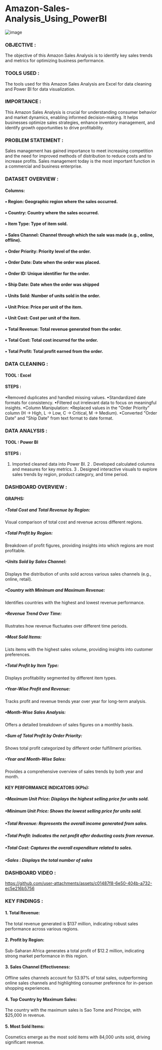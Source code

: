 # Amazon-Sales-Analysis_Using_PowerBI
![image](https://github.com/user-attachments/assets/5f7661b2-ba86-4782-81d0-51dc48035750)


### OBJECTIVE : 
The objective of this Amazon Sales Analysis is to identify key sales
trends and metrics for optimizing business performance.

### TOOLS USED : 
The tools used for this Amazon Sales Analysis are Excel for data
cleaning and Power BI for data visualization.

### IMPORTANCE : 
This Amazon Sales Analysis is crucial for understanding consumer
behavior and market dynamics, enabling informed decision-making. It helps businesses
optimize sales strategies, enhance inventory management, and identify growth
opportunities to drive profitability.

### PROBLEM STATEMENT :
Sales management has gained importance to meet increasing competition and the need for improved methods of distribution to reduce costs and to increase profits. Sales management today is the most important function in a commercial and business enterprise.

### DATASET OVERVIEW :
#### Columns:
#### • Region: Geographic region where the sales occurred.
#### • Country: Country where the sales occurred.
#### • Item Type: Type of item sold.
#### • Sales Channel: Channel through which the sale was made (e.g., online, offline).
#### • Order Priority: Priority level of the order.
#### • Order Date: Date when the order was placed.
#### • Order ID: Unique identifier for the order.
#### • Ship Date: Date when the order was shipped
#### • Units Sold: Number of units sold in the order.
#### • Unit Price: Price per unit of the item.
#### • Unit Cost: Cost per unit of the item.
#### • Total Revenue: Total revenue generated from the order.
#### • Total Cost: Total cost incurred for the order.
#### • Total Profit: Total profit earned from the order.

### DATA CLEANING :
#### TOOL : Excel
#### STEPS : 
•Removed duplicates and handled missing values.
•Standardized date formats for consistency.
•Filtered out irrelevant data to focus on meaningful insights.
•Column Manipulation:
•Replaced values in the "Order Priority" column (H -> High, L -> Low, C -> Critical, M ->
Medium).
•Converted "Order Date" and "Ship Date" from text format to date format.

### DATA ANALYSIS :
#### TOOL : Power BI
#### STEPS : 
1. Imported cleaned data into Power BI.
2 . Developed calculated columns and measures for key metrics.
3 . Designed interactive visuals to explore sales trends by region, product category, and time period.

### DASHBOARD OVERVIEW :
#### GRAPHS:
##### •Total Cost and Total Revenue by Region: 
Visual comparison of total cost and revenue across different regions.
##### •Total Profit by Region:
Breakdown of profit figures, providing insights into which regions are most profitable.
##### •Units Sold by Sales Channel: 
Displays the distribution of units sold across various sales channels (e.g., online, retail).
##### •Country with Minimum and Maximum Revenue: 
Identifies countries with the highest and lowest revenue performance.
##### •Revenue Trend Over Time: 
Illustrates how revenue fluctuates over different time periods.
##### •Most Sold Items: 
Lists items with the highest sales volume, providing insights into customer preferences.
##### •Total Profit by Item Type: 
Displays profitability segmented by different item types.
##### •Year-Wise Profit and Revenue: 
Tracks profit and revenue trends year over year for long-term analysis.
##### •Month-Wise Sales Analysis: 
Offers a detailed breakdown of sales figures on a monthly basis.
##### •Sum of Total Profit by Order Priority: 
Shows total profit categorized by different order fulfillment priorities.
##### •Year and Month-Wise Sales: 
Provides a comprehensive overview of sales trends by both year and month.

#### KEY PERFORMANCE INDICATORS (KPIs):
##### •Maximum Unit Price: Displays the highest selling price for units sold.
##### •Minimum Unit Price: Shows the lowest selling price for units sold.
##### •Total Revenue: Represents the overall income generated from sales.
##### •Total Profit: Indicates the net profit after deducting costs from revenue.
##### •Total Cost: Captures the overall expenditure related to sales.
##### •Sales : Displays the total number of sales 

### DASHBOARD VIDEO :
https://github.com/user-attachments/assets/c01487f8-6e50-404b-a732-ec5e216b5756

### KEY FINDINGS :

#### 1. Total Revenue: 
The total revenue generated is $137 million, indicating robust sales performance across various regions.
#### 2. Profit by Region: 
Sub-Saharan Africa generates a total profit of $12.2 million, indicating strong market performance in this region.
#### 3. Sales Channel Effectiveness: 
Offline sales channels account for 53.97% of total sales, outperforming online sales channels and highlighting consumer preference for in-person shopping experiences.
#### 4. Top Country by Maximum Sales: 
The country with the maximum sales is Sao Tome and Principe, with $25,000 in revenue.
#### 5. Most Sold Items: 
Cosmetics emerge as the most sold items with 84,000 units sold, driving significant revenue.
